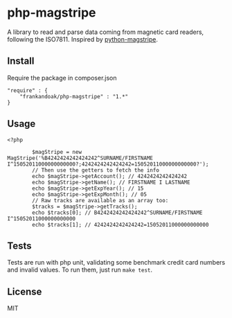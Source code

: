 # php-magstripe

A library to read and parse data coming from magnetic card readers, following the ISO7811. Inspired
by [python-magstripe](https://github.com/davidjamesmoss/python-magstripe).

## Install

Require the package in composer.json

```
"require" : {
    "frankandoak/php-magstripe" : "1.*"
}
```

## Usage

```
<?php

        $magStripe = new MagStripe('%B4242424242424242^SURNAME/FIRSTNAME I^15052011000000000000?;4242424242424242=15052011000000000000?');
        // Then use the getters to fetch the info
        echo $magStripe->getAccount(); // 4242424242424242
        echo $magStripe->getName(); // FIRSTNAME I LASTNAME
        echo $magStripe->getExpYear(); // 15
        echo $magStripe->getExpMonth(); // 05
        // Raw tracks are available as an array too:
        $tracks = $magStripe->getTracks();
        echo $tracks[0]; // B4242424242424242^SURNAME/FIRSTNAME I^15052011000000000000
        echo $tracks[1]; // 4242424242424242=15052011000000000000
```

## Tests

Tests are run with php unit, validating some benchmark credit card numbers and invalid values. To run them, just run `make test`.

## License

MIT

